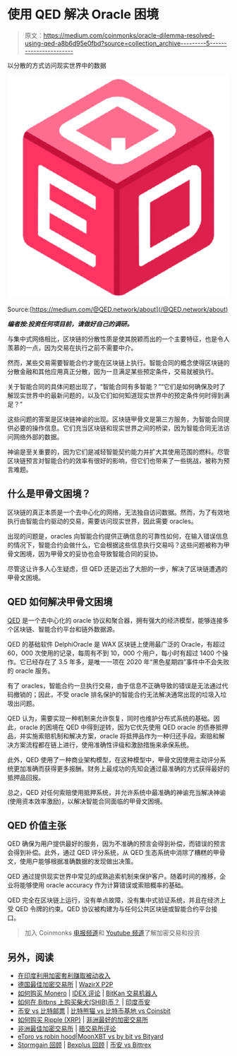 # 使用 QED 解决 Oracle 困境

> 原文：<https://medium.com/coinmonks/oracle-dilemma-resolved-using-qed-a8b6d95e0fbd?source=collection_archive---------5----------------------->

以分散的方式访问现实世界中的数据

![](img/403f2cc58dbfb1ce233c54df25312b40.png)

Source:[https://medium.com/@QED.network/about](/@QED.network/about)

***编者按:投资任何项目前，请做好自己的调研。***

与集中式网络相比，区块链的分散性质是使其脱颖而出的一个主要特征，也是令人羡慕的一点，因为交易在执行之前不需要中介。

然而，某些交易需要智能合约才能在区块链上执行。智能合同的概念使得区块链的分散金融和其他应用真正分散，因为一旦满足某些预定条件，交易就被执行。

关于智能合同的具体问题出现了，“智能合同有多智能？”“它们是如何确保及时了解现实世界中的最新问题的，以及它们如何知道现实世界中的预定条件何时得到满足？”

这些问题的答案是区块链神谕的出现。区块链甲骨文是第三方服务，为智能合同提供必要的操作信息。它们充当区块链和现实世界之间的桥梁，因为智能合同无法访问网络外部的数据。

神谕是至关重要的，因为它们是减轻智能契约能力并扩大其使用范围的燃料。尽管区块链预言对智能合约的效率有很好的影响，但它们也带来了一些挑战，被称为预言难题。

## **什么是甲骨文困境？**

区块链的真正本质是一个去中心化的网络，无法独自访问数据。然而，为了有效地执行由智能合约驱动的交易，需要访问现实世界，因此需要 oracles。

出现的问题是，oracles 向智能合约提供正确信息的可靠性如何，在输入错误信息的情况下，智能合约会做什么，它会根据这些信息执行交易吗？这些问题被称为甲骨文困境，因为甲骨文的妥协也会导致智能合同的妥协。

尽管这让许多人心生疑虑，但 QED 还是迈出了大胆的一步，解决了区块链遭遇的甲骨文困境。

## **QED 如何解决甲骨文困境**

[QED](https://qed.network/) 是一个去中心化的 oracle 协议和聚合器，拥有强大的经济模型，能够连接多个区块链、智能合约平台和链外数据源。

QED 的基础软件 DelphiOracle 是 WAX 区块链上使用最广泛的 Oracle，有超过 60，000 次使用的记录，每周有不到 10，000 个用户，每小时有超过 1400 个操作。它已经存在了 3.5 年多，是唯一一项在 2020 年“黑色星期四”事件中不会失败的 oracle 服务。

有了 oracles，智能合约一旦执行交易，由于信息不正确导致的错误是无法通过代码撤销的；因此，不受 oracle 排名保护的智能合约无法解决通常出现的垃圾入垃圾出问题。

QED 认为，需要实现一种机制来允许恢复，同时也维护分布式系统的基础。因此，oracle 的困境在 QED 中得到逆转，因为它优先使用 QED oracle 的债券抵押品，并实施索赔机制和解决方案，oracle 将抵押品作为一种归还手段。索赔和解决方案流程都在链上进行，使用准确性评级和激励措施来承保系统。

此外，QED 使用了一种商业架构模型，在这种模型中，甲骨文因使用主动评分系统更加准确而获得更多报酬。财务上最成功的先知会通过最准确的方式获得最好的抵押品回报。

总之，QED 对任何索赔使用抵押系统，并允许系统中最准确的神谕充当解决神谕(使用资本效率激励)，以解决智能合同面临的甲骨文困境。

## **QED 价值主张**

QED 确保为用户提供最好的服务，因为不准确的预言会得到补偿，而错误的预言会得到补偿。此外，通过 QED 评分系统，从 QED 生态系统中消除了糟糕的甲骨文，使用户能够根据准确数据的发现做出决策。

QED 通过提供现实世界中常见的成熟追索机制来保护客户。随着时间的推移，企业将能够使用 oracle accuracy 作为计算错误或索赔概率的基础。

QED 完全在区块链上运行，没有单点故障，没有集中式验证系统，并且在经济上受 QED 令牌的约束。QED 协议被构建为与任何公共区块链或智能合约平台接口。

> 加入 Coinmonks [电报频道](https://t.me/coincodecap)和 [Youtube 频道](https://www.youtube.com/c/coinmonks/videos)了解加密交易和投资

## 另外，阅读

*   [在印度利用加密套利赚取被动收入](https://blog.coincodecap.com/crypto-arbitrage-in-india)
*   [德国最佳加密交易所](https://blog.coincodecap.com/crypto-exchanges-in-germany) | [WazirX P2P](https://blog.coincodecap.com/wazirx-p2p)
*   [如何购买 Monero](https://blog.coincodecap.com/buy-monero) | [IDEX 评论](https://blog.coincodecap.com/idex-review) | [BitKan 交易机器人](https://blog.coincodecap.com/bitkan-trading-bot)
*   [如何在 Bitbns 上购买柴犬(SHIB)币？](https://blog.coincodecap.com/buy-shiba-bitbns) | [印度币安](https://blog.coincodecap.com/binance-in-india)
*   [币安 vs 比特邮票](https://blog.coincodecap.com/binance-vs-bitstamp) | [比特熊猫 vs 比特币基地 vs Coinsbit](https://blog.coincodecap.com/bitpanda-coinbase-coinsbit)
*   [如何购买 Ripple (XRP)](https://blog.coincodecap.com/buy-ripple-india) | [非洲最好的加密交易所](https://blog.coincodecap.com/crypto-exchange-africa)
*   [非洲最佳加密交易所](https://blog.coincodecap.com/crypto-exchange-africa) | [晤交易所评论](https://blog.coincodecap.com/hoo-exchange-review)
*   [eToro vs robin hood](https://blog.coincodecap.com/etoro-robinhood)|[MoonXBT vs by bit vs Bityard](https://blog.coincodecap.com/bybit-bityard-moonxbt)
*   [Stormgain 回顾](https://blog.coincodecap.com/stormgain-review) | [Bexplus 回顾](https://blog.coincodecap.com/bexplus-review) | [币安 vs Bittrex](https://blog.coincodecap.com/binance-vs-bittrex)